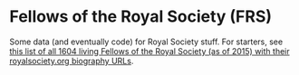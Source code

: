 # Fellows of the Royal Society (FRS)

Some data (and eventually code) for Royal Society stuff. For starters, see [this list of all 1604 living Fellows of the Royal Society (as of 2015) with their royalsociety.org biography URLs](https://github.com/dullhunk/frs/blob/master/all-living-fellows-of-the-royal-society.txt). 
